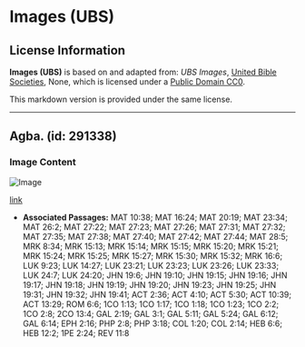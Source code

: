 # Images (UBS)

## License Information

**Images (UBS)** is based on and adapted from: _UBS Images_, [United Bible Societies](https://unitedbiblesocieties.org/), None, which is licensed under a [Public Domain CC0](https://creativecommons.org/public-domain/cc0/).

This markdown version is provided under the same license.



--------------------------------

## Agba. (id: 291338)

### Image Content

![Image](https://cdn.aquifer.bible/aquifer-content/resources/Media/WEB-0438_cross.jpg)

[link](https://cdn.aquifer.bible/aquifer-content/resources/Media/WEB-0438_cross.jpg)

* **Associated Passages:** MAT 10:38; MAT 16:24; MAT 20:19; MAT 23:34; MAT 26:2; MAT 27:22; MAT 27:23; MAT 27:26; MAT 27:31; MAT 27:32; MAT 27:35; MAT 27:38; MAT 27:40; MAT 27:42; MAT 27:44; MAT 28:5; MRK 8:34; MRK 15:13; MRK 15:14; MRK 15:15; MRK 15:20; MRK 15:21; MRK 15:24; MRK 15:25; MRK 15:27; MRK 15:30; MRK 15:32; MRK 16:6; LUK 9:23; LUK 14:27; LUK 23:21; LUK 23:23; LUK 23:26; LUK 23:33; LUK 24:7; LUK 24:20; JHN 19:6; JHN 19:10; JHN 19:15; JHN 19:16; JHN 19:17; JHN 19:18; JHN 19:19; JHN 19:20; JHN 19:23; JHN 19:25; JHN 19:31; JHN 19:32; JHN 19:41; ACT 2:36; ACT 4:10; ACT 5:30; ACT 10:39; ACT 13:29; ROM 6:6; 1CO 1:13; 1CO 1:17; 1CO 1:18; 1CO 1:23; 1CO 2:2; 1CO 2:8; 2CO 13:4; GAL 2:19; GAL 3:1; GAL 5:11; GAL 5:24; GAL 6:12; GAL 6:14; EPH 2:16; PHP 2:8; PHP 3:18; COL 1:20; COL 2:14; HEB 6:6; HEB 12:2; 1PE 2:24; REV 11:8

